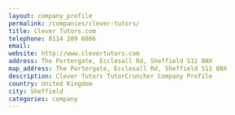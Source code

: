 ```yaml
---
layout: company_profile
permalink: /companies/clever-tutors/
title: Clever Tutors.com
telephone: 0114 209 6006
email: 
website: http://www.clevertutors.com
address: The Portergate, Ecclesall Rd, Sheffield S11 8NX
map_address: The Portergate, Ecclesall Rd, Sheffield S11 8NX
description: Clever Tutors TutorCruncher Company Profile
country: United Kingdom
city: Sheffield
categories: company
---
```


